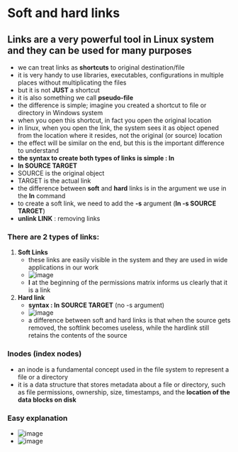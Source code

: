 # Soft and hard links

## Links are a very powerful tool in Linux system and they can be used for many purposes
* we can treat links as **shortcuts** to original destination/file
* it is very handy to use libraries, executables, configurations in multiple places without multiplicating the files
* but it is not **JUST** a shortcut
* it is also something we call **pseudo-file**
* the difference is simple; imagine you created a shortcut to file or directory in Windows system
* when you open this shortcut, in fact you open the original location
* in linux, when you open the link, the system sees it as object opened from the location where it resides, not the original (or source) location
* the effect will be similar on the end, but this is the important difference to understand
* **the syntax to create both types of links is simple : ln**
* **ln SOURCE TARGET**
* SOURCE is the original object
* TARGET is the actual link
* the difference between **soft** and **hard** links is in the argument we use in the **ln** command
* to create a soft link, we need to add the **-s** argument (**ln -s SOURCE TARGET**)
* **unlink LINK** : removing links

### There are 2 types of links:
1. **Soft Links**
   * these links are easily visible in the system and they are used in wide applications in our work
   * ![image](https://github.com/bogdandragosvasile/UTCN_summer_2023/assets/36898665/b98a83f6-c974-4a2a-9448-60b1b5f6401d)
   * **l** at the beginning of the permissions matrix informs us clearly that it is a link
2. **Hard link**
   * **syntax : ln SOURCE TARGET** (no -s argument)
   * ![image](https://github.com/bogdandragosvasile/UTCN_summer_2023/assets/36898665/1613b242-02fa-407c-87cc-afc90dab436c)
   * a difference between soft and hard links is that when the source gets removed, the softlink becomes useless, while the hardlink still retains the contents of the source

### Inodes (index nodes)
* an inode is a fundamental concept used in the file system to represent a file or a directory
* it is a data structure that stores metadata about a file or directory, such as file permissions, ownership, size, timestamps, and the **location of the data blocks on disk**

### Easy explanation
* ![image](https://github.com/bogdandragosvasile/UTCN_summer_2023/assets/36898665/6025235f-ffb3-4aba-b1f4-0b2d524a9d14)
* ![image](https://github.com/bogdandragosvasile/UTCN_summer_2023/assets/36898665/bfc91a52-d3aa-4261-a84d-9632e5cdb1ce)

